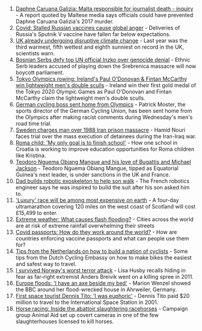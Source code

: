 1. [Daphne Caruana Galizia: Malta responsible for journalist death - inquiry](https://www.bbc.co.uk/news/world-europe-58012903) - A report quoted by Maltese media says officials could have prevented Daphne Caruana Galizia's 2017 murder.
2. [Covid: Stalled Russian vaccines cause global anger](https://www.bbc.co.uk/news/world-europe-58003893) - Deliveries of Russia's Sputnik V vaccine have fallen far below expectations.
3. [UK already undergoing disruptive climate change](https://www.bbc.co.uk/news/science-environment-57988023) - Last year was the third warmest, fifth wettest and eighth sunniest on record in the UK, scientists warn.
4. [Bosnian Serbs defy top UN official Inzko over genocide denial](https://www.bbc.co.uk/news/world-europe-58001974) - Ethnic Serb leaders accused of playing down the Srebrenica massacre will now boycott parliament.
5. [Tokyo Olympics rowing: Ireland's Paul O'Donovan & Fintan McCarthy win lightweight men's double sculls](https://www.bbc.co.uk/sport/olympics/58007573) - Ireland win their first gold medal of the Tokyo 2020 Olympic Games as Paul O'Donovan and Fintan McCarthy claim the lightweight men's double sculls.
6. [German cycling boss sent home from Olympics](https://www.bbc.co.uk/sport/olympics/58008797) - Patrick Moster, the sports director of the German Cycling Union, has been sent home from the Olympics after making racist comments during Wednesday's men's road time trial.
7. [Sweden charges man over 1988 Iran prison massacre](https://www.bbc.co.uk/news/world-europe-57996483) - Hamid Nouri faces trial over the mass execution of detainees during the Iran-Iraq war.
8. [Roma child: 'My only goal is to finish school'](https://www.bbc.co.uk/news/world-europe-57978365) - How one school in Croatia is working to improve education opportunities for Roma children like Kristina.
9. [Teodoro Nguema Obiang Mangue and his love of Bugattis and Michael Jackson](https://www.bbc.co.uk/news/world-africa-58001750) - Teodoro Nguema Obiang Mangue, tipped as Equatorial Guinea's next leader, is under sanctions in the UK and France.
10. [Dad builds robotic exoskeleton to help son walk](https://www.bbc.co.uk/news/world-europe-57985857) - The French robotics engineer says he was inspired to build the suit after his son asked him to.
11. ['Luxury' race will be among most expensive on earth](https://www.bbc.co.uk/news/uk-scotland-57975285) - A four-day ultramarathon covering 120 miles on the west coast of Scotland will cost £15,499 to enter.
12. [Extreme weather: What causes flash flooding?](https://www.bbc.co.uk/news/science-environment-57969877) - Cities across the world are at risk of extreme rainfall overwhelming their streets
13. [Covid passports: How do they work around the world?](https://www.bbc.co.uk/news/world-europe-56522408) - How are countries enforcing vaccine passports and what can people use them for?
14. [Tips from the Netherlands on how to build a nation of cyclists](https://www.bbc.co.uk/news/world-europe-57944428) - Some tips from the Dutch Cycling Embassy on how to make bikes the easiest and safest way to travel.
15. [I survived Norway's worst terror attack](https://www.bbc.co.uk/news/stories-57920682) - Lisa Husby recalls hiding in fear as far-right extremist Anders Breivik went on a killing spree in 2011.
16. [Europe floods: 'I have an axe beside my bed'](https://www.bbc.co.uk/news/world-europe-57923443) - Marion Wenzel showed the BBC around her flood-wrecked house in Ahrweiler, Germany.
17. [First space tourist Dennis Tito: 'I was euphoric'](https://www.bbc.co.uk/news/business-57891867) - Dennis Tito paid $20 million to travel to the International Space Station in 2001.
18. [Horse racing: Inside the abattoir slaughtering racehorses](https://www.bbc.co.uk/news/uk-57896848) - Campaign group Animal Aid set up covert cameras in one of the few slaughterhouses licensed to kill horses.
